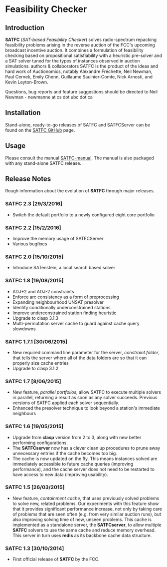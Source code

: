 # Feasibility Checker

## Introduction

**SATFC** (_SAT-based Feasibility Checker_) solves radio-spectrum repacking feasibility problems arising in the reverse auction of the FCC's upcoming broadcast incentive auction. It combines a formulation of feasibility checking based on propositional satisfiability with a heuristic pre-solver and a SAT solver tuned for the types of instances observed in auction simulations.
authors & collaborators SATFC is the product of the ideas and hard work of Auctionomics, notably Alexandre Fréchette, Neil Newman, Paul Cernek, Emily Chenn, Guillaume Saulnier-Comte, Nick Arnosti, and Kevin Leyton-Brown.

Questions, bug reports and feature suggestions should be directed to Neil Newman - newmanne at cs dot ubc dot ca

## Installation

Stand-alone, ready-to-go releases of SATFC and SATFCServer can be found on the [SATFC GitHub](https://github.com/FCC/SATFC/releases) page.

## Usage

Please consult the manual [SATFC-manual](satfc/src/dist/SATFC-manual.pdf). The manual is also packaged with any stand-alone SATFC release.

## Release Notes

Rough information about the evolution of **SATFC** through major releases.

### SATFC 2.3 [29/3/2016]

* Switch the default portfolio to a newly configured eight core portfolio 

### SATFC 2.2 [15/2/2016]

* Improve the memory usage of SATFCServer
* Various bugfixes

### SATFC 2.0 [15/10/2015]

* Introduce SATenstein, a local search based solver

### SATFC 1.8 [19/08/2015]

* ADJ+2 and ADJ-2 constraints 
* Enforce arc consistency as a form of preprocessing
* Expanding neighbourhood UNSAT presolver
* Identify conditionally underconstrained stations
* Improve underconstrained station finding heuristic 
* Upgrade to clasp 3.1.3
* Multi-permutation server cache to guard against cache query slowdowns

### SATFC 1.7.1 [30/06/2015]

* New required command line parameter for the server, _constraint.folder_, that tells the server where all of the data folders are so that it can properly size cache entries
* Upgrade to clasp 3.1.2

### SATFC 1.7 [8/06/2015]

* New feature, _parallel portfolios_, allow SATFC to execute multiple solvers in parallel, returning a result as soon as any solver succeeds. Previous versions of SATFC applied each solver sequentially.
* Enhanced the presolver technique to look beyond a station's immediate neighbours

### SATFC 1.6 [19/05/2015]

* Upgrade from **clasp** version from 2 to 3, along with new better performing configurations.
* The **SATFCserver** now has a clever clean up procedures to prune away unnecessary entries if the cache becomes too big.
* The cache is now updated on the fly. This means instances solved are immediately accessible to future cache queries (improving performance), and the cache server does not need to be restarted to have access to new data (improving usability). 

### SATFC 1.5 [26/03/2015]

* New feature, _containment cache_, that uses previously solved problems to solve new, related problems. Our experiments with this feature show that it provides significant performance increase, not only by taking care of problems that are seen often (e.g. from very similar auction runs), but also improving solving time of new, unseen problems. This cache is implemented as a standalone server, the **SATFCserver**, to allow multiple **SATFC** solvers to use the same cache and reduce memory overhead. This server in turn uses **redis** as its backbone cache data structure.

### SATFC 1.3 [30/10/2014]

* First official release of **SATFC** by the FCC.
